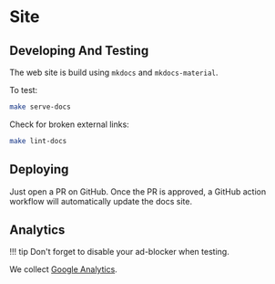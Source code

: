 # Site

## Developing And Testing

The web site is build using `mkdocs` and `mkdocs-material`. 

To test:

```bash
make serve-docs
```

Check for broken external links:

```bash
make lint-docs
```

## Deploying
Just open a PR on GitHub. Once the PR is approved, a GitHub action workflow will automatically update the docs site. 

## Analytics

!!! tip
    Don't forget to disable your ad-blocker when testing.

We collect [Google Analytics](https://analytics.google.com/analytics/web/#/report-home/a105170809w198079555p192782995).
